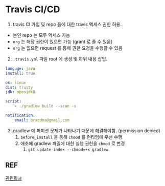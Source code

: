 # Travis CI/CD 
1. travis CI 가입 및 repo 들에 대한 travis 액세스 권한 허용.
  - 본인 repo 는 모두 액세스 가능
  - `org` 는 해당 권한이 있으면 가능 (grant 로 줄 수 있음) 
  - `org` 는 없으면 request 를 통해 권한 요청을 수행할 수 있음
2. `.travis.yml` 파일 root 에 생성 및 하위 내용 삽입.
```yml
languge: java
install: true

os: linux
dist: trusty
jdk: openjdk8

script:
    - ./gradlew build --scan -s

notification:
    email: oraedoa@gmail.com

```
3. gradlew 에 퍼미션 문제가 나타나기 때문에 해결해야함. (permission denied)
    1. `before_install` 을 통해 `chmod` 를 런타임에 우선 수행
    2. 애초에 gradlew 파일에 대한 실행 권한을 `chmod` 로 변경
        1. `git update-index --chmod=+x gradlew`
 
 ## REF
 [관련링크](https://stackoverflow.com/questions/33820638/travis-yml-gradlew-permission-denied/33820642)
